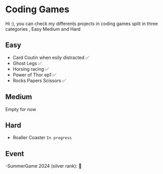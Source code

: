 # Coding Games 

Hi :), you can check my differents projects in coding games split in three categories , Easy Medium and Hard 

## Easy 
 - Card Coutin when esily distracted :white_check_mark:
 - Ghost Legs :white_check_mark:
 - Horsing racing :white_check_mark:
 - Power of Thor ep1 :white_check_mark:
 - Rocks Papers Scissors :white_check_mark: 

## Medium 
  Empty for now 

## Hard 
 - Roaller Coaster `In progress`


## Event
-SummerGame 2024 (silver rank): 🩶
 
